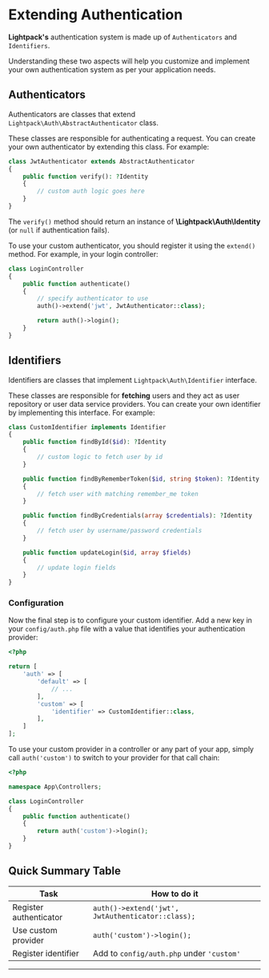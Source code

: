 # Extending Authentication

**Lightpack's** authentication system is made up of `Authenticators` and `Identifiers`. 

Understanding these two aspects will help you customize and implement your own authentication system as per your application needs. 

## Authenticators

Authenticators are classes that extend `Lightpack\Auth\AbstractAuthenticator` class. 

These classes are responsible for authenticating a request. You can create your own authenticator by extending this class. For example:

```php
class JwtAuthenticator extends AbstractAuthenticator
{
    public function verify(): ?Identity
    {
        // custom auth logic goes here
    }
}
```

The `verify()` method should return an instance of **\Lightpack\Auth\Identity** (or `null` if authentication fails). 

To use your custom authenticator, you should register it using the `extend()` method. For example, in your login controller:

```php
class LoginController
{
    public function authenticate()
    {
        // specify authenticator to use
        auth()->extend('jwt', JwtAuthenticator::class);

        return auth()->login();
    }
}
```

## Identifiers

Identifiers are classes that implement `Lightpack\Auth\Identifier` interface.

These classes are responsible for **fetching** users and they act as user repository or user data service providers. You can create your own identifier by implementing this interface. For example:

```php
class CustomIdentifier implements Identifier
{
    public function findById($id): ?Identity
    {
        // custom logic to fetch user by id
    }

    public function findByRememberToken($id, string $token): ?Identity
    {
        // fetch user with matching remember_me token
    }

    public function findByCredentials(array $credentials): ?Identity
    {
        // fetch user by username/password credentials
    }

    public function updateLogin($id, array $fields)
    {
        // update login fields 
    }
}
```

### Configuration

Now the final step is to configure your custom identifier. Add a new key in your `config/auth.php` file with a value that identifies your authentication provider:

```php
<?php

return [
    'auth' => [
        'default' => [
            // ...
        ],
        'custom' => [
            'identifier' => CustomIdentifier::class,
        ],
    ]
];
```

To use your custom provider in a controller or any part of your app, simply call `auth('custom')` to switch to your provider for that call chain:

```php
<?php

namespace App\Controllers;

class LoginController
{
    public function authenticate()
    {
        return auth('custom')->login();
    }
}
```

## Quick Summary Table

| Task                    | How to do it                                           |
|-------------------------|--------------------------------------------------------|
| Register authenticator  | `auth()->extend('jwt', JwtAuthenticator::class);`      |
| Use custom provider     | `auth('custom')->login();`                             |
| Register identifier     | Add to `config/auth.php` under `'custom'`              |

---